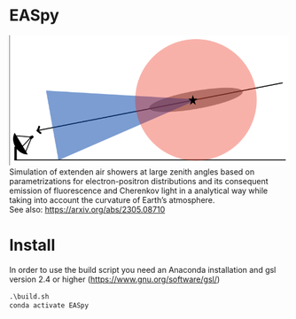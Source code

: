# EASpy 
![](fl_ch_sketch.png)   
Simulation of extenden air showers at large zenith angles based on parametrizations
for electron-positron distributions and its consequent emission of fluorescence and Cherenkov
light in a analytical way while taking into account the curvature of Earth’s atmosphere.   
See also: https://arxiv.org/abs/2305.08710   


# Install
In order to use the build script you need an Anaconda installation and gsl version 2.4 or higher (https://www.gnu.org/software/gsl/)   
```
.\build.sh   
conda activate EASpy
```
